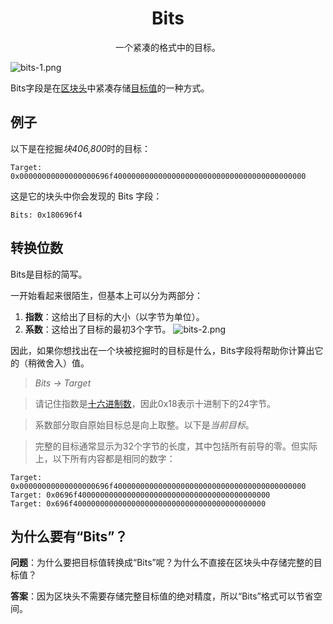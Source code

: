 # <center>Bits</center>
<center>一个紧凑的格式中的目标。</center>

![bits-1.png](img/bits-1-svg.png)

Bits字段是在[区块头](../../block-header/block-header.md)中紧凑存储[目标值](../../../Mining/Target/Target.md)的一种方式。
## 例子
以下是在挖掘*块406,800*时的目标：
```
Target: 0x00000000000000000696f4000000000000000000000000000000000000000000
```
这是它的块头中你会发现的 Bits 字段：
```
Bits: 0x180696f4
```

## 转换位数
Bits是目标的简写。

一开始看起来很陌生，但基本上可以分为两部分：

1. **指数**：这给出了目标的大小（以字节为单位）。
2. **系数**：这给出了目标的最初3个字节。
![bits-2.png](img/bits-2%20(1).png)

因此，如果你想找出在一个块被挖掘时的目标是什么，Bits字段将帮助你计算出它的（稍微舍入）值。

>*Bits -> Target*

>请记住指数是[十六进制数](../../../Other/Hexadecimal/hexadecimal.md)，因此0x18表示十进制下的24字节。

>系数部分取自原始目标总是向上取整。以下是*当前目标*。

>完整的目标通常显示为32个字节的长度，其中包括所有前导的零。但实际上，以下所有内容都是相同的数字：
```
Target: 0x00000000000000000696f4000000000000000000000000000000000000000000
Target: 0x0696f4000000000000000000000000000000000000000000
Target: 0x696f4000000000000000000000000000000000000000000
```

## 为什么要有“Bits”？
**问题**：为什么要把目标值转换成“Bits”呢？为什么不直接在区块头中存储完整的目标值？

**答案**：因为区块头不需要存储完整目标值的绝对精度，所以“Bits”格式可以节省空间。